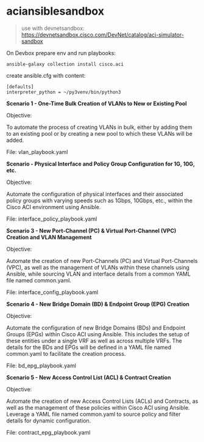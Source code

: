 # aciansiblesandbox

> use with devnetsandbox: https://devnetsandbox.cisco.com/DevNet/catalog/aci-simulator-sandbox

On Devbox prepare env and run playbooks:

    ansible-galaxy collection install cisco.aci

create ansible.cfg with content:

    [defaults]
    interpreter_python = ~/py3venv/bin/python3



**Scenario 1 - One-Time Bulk Creation of VLANs to New or Existing Pool**

Objective:

To automate the process of creating VLANs in bulk, either by adding them to an existing pool or by creating a new pool to which these VLANs will be added.

File: 
vlan_playbook.yaml

**Scenario - Physical Interface and Policy Group Configuration for 1G, 10G, etc.**

Objective:

Automate the configuration of physical interfaces and their associated policy groups with varying speeds such as 1Gbps, 10Gbps, etc., within the Cisco ACI environment using Ansible.

File: 
interface_policy_playbook.yaml

**Scenario 3 - New Port-Channel (PC) & Virtual Port-Channel (VPC) Creation and VLAN Management**

Objective:

Automate the creation of new Port-Channels (PC) and Virtual Port-Channels (VPC), as well as the management of VLANs within these channels using Ansible, while sourcing VLAN and interface details from a common YAML file named common.yaml.

File: 
interface_config_playbook.yaml

**Scenario 4 - New Bridge Domain (BD) & Endpoint Group (EPG) Creation**

Objective:

Automate the configuration of new Bridge Domains (BDs) and Endpoint Groups (EPGs) within Cisco ACI using Ansible. This includes the setup of these entities under a single VRF as well as across multiple VRFs. The details for the BDs and EPGs will be defined in a YAML file named common.yaml to facilitate the creation process.

File: 
bd_epg_playbook.yaml

**Scenario 5 - New Access Control List (ACL) & Contract Creation**

Objective:

Automate the creation of new Access Control Lists (ACLs) and Contracts, as well as the management of these policies within Cisco ACI using Ansible. Leverage a YAML file named common.yaml to source policy and filter details for dynamic configuration.

File: 
contract_epg_playbook.yaml
